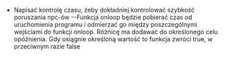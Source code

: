 + Napisać kontrolę czasu, żeby dokładniej kontrolować szybkość poruszania npc-ów
--Funkcja onloop będzie pobierać czas od uruchomienia programu i odmierzać go między poszczególnymi wejściami do funkcji onloop. Różnicę ma dodawać do określonego celu opóźnienia. Gdy osiągnie określoną wartość
 to funkcja zwróci true, w przeciwnym razie false
